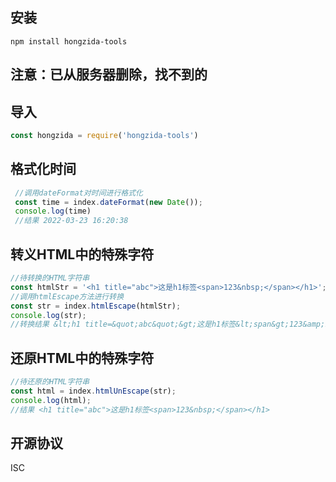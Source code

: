 ## 安装
```
npm install hongzida-tools
```
## 注意：已从服务器删除，找不到的
## 导入
```js
const hongzida = require('hongzida-tools')
```

## 格式化时间
```js
 //调用dateFormat对时间进行格式化
 const time = index.dateFormat(new Date());
 console.log(time)
 //结果 2022-03-23 16:20:38
```

## 转义HTML中的特殊字符
```js
//待转换的HTML字符串
const htmlStr = '<h1 title="abc">这是h1标签<span>123&nbsp;</span></h1>';
//调用htmlEscape方法进行转换
const str = index.htmlEscape(htmlStr);
console.log(str);
//转换结果 &lt;h1 title=&quot;abc&quot;&gt;这是h1标签&lt;span&gt;123&amp;nbsp;&lt;/span&gt;&lt;/h1&gt;
```

## 还原HTML中的特殊字符
```js
//待还原的HTML字符串
const html = index.htmlUnEscape(str);
console.log(html);
//结果 <h1 title="abc">这是h1标签<span>123&nbsp;</span></h1>
```

## 开源协议
ISC
